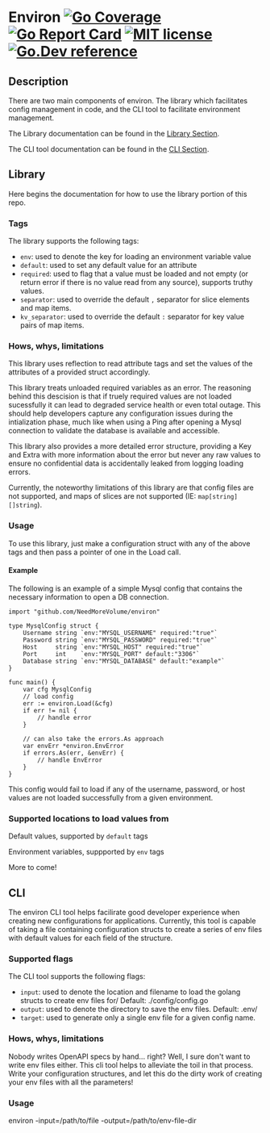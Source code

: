 # Environ [![Go Coverage](https://github.com/NeedMoreVolume/environ/wiki/coverage.svg)](https://raw.githack.com/wiki/NeedMoreVolume/environ/coverage.html) [![Go Report Card](https://goreportcard.com/badge/github.com/NeedMoreVolume/environ)](https://goreportcard.com/report/github.com/NeedMoreVolume/environ) [![MIT license](https://img.shields.io/badge/license-MIT-brightgreen.svg)](https://opensource.org/licenses/MIT) [![Go.Dev reference](https://img.shields.io/badge/go.dev-reference-blue?logo=go&logoColor=white)](https://pkg.go.dev/github.com/NeedMoreVolume/environ)

## Description

There are two main components of environ. The library which facilitates config management in code, and the CLI tool to facilitate environment management.

The Library documentation can be found in the [Library Section](#library).

The CLI tool documentation can be found in the [CLI Section](#cli).

## Library
Here begins the documentation for how to use the library portion of this repo.

### Tags

The library supports the following tags:
-  `env`: used to denote the key for loading an environment variable value 
- `default`: used to set any default value for an attribute
- `required`: used to flag that a value must be loaded and not empty (or return error if there is no value read from any source), supports truthy values.
- `separator`: used to override the default `,` separator for slice elements and map items.
- `kv_separator`: used to override the default `:` separator for key value pairs of map items.

### Hows, whys, limitations

This library uses reflection to read attribute tags and set the values of the attributes of a provided struct accordingly.

This library treats unloaded required variables as an error. The reasoning behind this descision is that if truely required values are not loaded sucessfully it can lead to degraded service health or even total outage. This should help developers capture any configuration issues during the intialization phase, much like when using a Ping after opening a Mysql connection to validate the database is available and accessible. 

This library also provides a more detailed error structure, providing a Key and Extra with more information about the error but never any raw values to ensure no confidential data is accidentally leaked from logging loading errors.

Currently, the noteworthy limitations of this library are that config files are not supported, and maps of slices are not supported (IE: `map[string][]string`).

### Usage

To use this library, just make a configuration struct with any of the above tags and then pass a pointer of one in the Load call.

#### Example

The following is an example of a simple Mysql config that contains the necessary information to open a DB connection.
```
import "github.com/NeedMoreVolume/environ"

type MysqlConfig struct {
	Username string `env:"MYSQL_USERNAME" required:"true"`
	Password string `env:"MYSQL_PASSWORD" required:"true"`
	Host     string `env:"MYSQL_HOST" required:"true"`
	Port     int    `env:"MYSQL_PORT" default:"3306"`
	Database string `env:"MYSQL_DATABASE" default:"example"`
}

func main() {
	var cfg MysqlConfig
	// load config
	err := environ.Load(&cfg)
	if err != nil {
   		// handle error
	}

    // can also take the errors.As approach
	var envErr *environ.EnvError
	if errors.As(err, &envErr) {
		// handle EnvError
	}
}
```
This config would fail to load if any of the username, password, or host values are not loaded successfully from a given environment.

### Supported locations to load values from

Default values, supported by `default` tags

Environment variables, suppported by `env` tags

More to come!

## CLI

The environ CLI tool helps facilirate good developer experience when creating new configurations for applications. Currently, this tool is capable of taking a file containing configuration structs to create a series of env files with default values for each field of the structure.

### Supported flags

The CLI tool supports the following flags:
- `input`: used to denote the location and filename to load the golang structs to create env files for/ Default: ./config/config.go
- `output`: used to denote the directory to save the env files. Default: .env/
- `target`: used to generate only a single env file for a given config name.

### Hows, whys, limitations

Nobody writes OpenAPI specs by hand... right? Well, I sure don't want to write env files either. This cli tool helps to alleviate the toil in that process. Write your configuration structures, and let this do the dirty work of creating your env files with all the parameters!

### Usage

environ -input=/path/to/file -output=/path/to/env-file-dir
